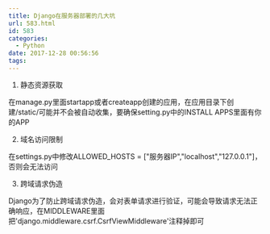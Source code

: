 ```yaml
---
title: Django在服务器部署的几大坑
url: 583.html
id: 583
categories:
  - Python
date: 2017-12-28 00:56:56
tags:
---
```


1. 静态资源获取

在manage.py里面startapp或者createapp创建的应用，在应用目录下创建/static/可能并不会被自动收集，要确保setting.py中的INSTALL APPS里面有你的APP

2. 域名访问限制

在settings.py中修改ALLOWED_HOSTS = \["服务器IP","localhost","127.0.0.1"\]，否则会无法访问

3. 跨域请求伪造

Django为了防止跨域请求伪造，会对表单请求进行验证，可能会导致请求无法正确响应，在MIDDLEWARE里面把'django.middleware.csrf.CsrfViewMiddleware'注释掉即可